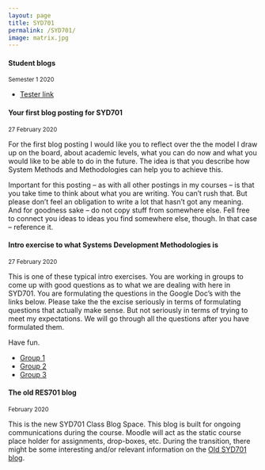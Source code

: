 ```yaml
---
layout: page
title: SYD701
permalink: /SYD701/
image: matrix.jpg
---
```


#### Student blogs
<small> Semester 1 2020</small>

* [Tester link](https://nmitresearchmethods.wordpress.com/)

#### Your first blog posting for SYD701
<small>27 February 2020</small>

For the first blog posting I would like you to reflect over the the model I draw up on the board, about academic levels, what you can do now and what you would like to be able to do in the future. The idea is that you describe how System Methods and Methodologies   can help you to achieve this.

Important for this posting – as with all other postings in my courses – is that you take time to think about what you are writing. You can’t rush that. But please don’t feel an obligation to write a lot that hasn’t got any meaning. And for goodness sake – do not copy stuff from somewhere else. Fell free to connect you ideas to ideas you find somewhere else, though. In that case – reference it.

#### Intro exercise to what Systems Development Methodologies is
<small>27 February 2020</small>

This is one of these typical intro exercises. You are working in groups to come up with good questions as to what we are dealing with here in SYD701. You are formulating the questions in the Google Doc’s with the links below.
Please take the the excise seriously in terms of formulating questions that actually make sense. But not seriously in terms of trying to meet my expectations.
We will go through all the questions after you have formulated them.

Have fun.

* [Group 1](https://docs.google.com/document/d/1rYDMCMkCpN791lL9f9gy-fbDMDNPKgr09ACMlFue3aA/edit?usp=sharing)
* [Group 2](https://docs.google.com/document/d/1oFvUjw831X8okkSXKa3eW7HiEfNMnKtaEtOFwF7mwN4/edit?usp=sharing)
* [Group 3](https://docs.google.com/document/d/11ALgbxITRm1ZNCP5dtoBORmP2iyA6oQMg3cCHdIYIXw/edit?usp=sharing)

#### The old RES701 blog 
<small>February 2020</small>

This is the new SYD701 Class Blog Space. This blog is built for ongoing communications during the course.
Moodle will act as the static course place holder for assignments, drop-boxes, etc.
During the transition, there might be some interesting and/or relevant information on the [Old SYD701 blog](https://nmitsyd701.wordpress.com/).